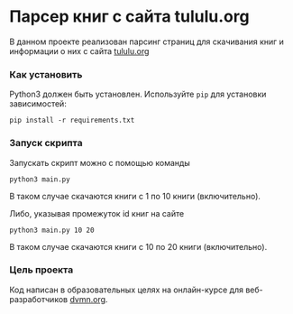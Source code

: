 # Парсер книг с сайта tululu.org

В данном проекте реализован парсинг страниц для скачивания книг и информации о них с сайта [tululu.org](https://tululu.org/)

### Как установить

Python3 должен быть установлен. 
Используйте `pip` для установки зависимостей:
```
pip install -r requirements.txt
```

### Запуск скрипта

Запускать скрипт можно с помощью команды
```
python3 main.py
```
В таком случае скачаются книги с 1 по 10 книги (включительно).

Либо, указывая промежуток id книг на сайте
```
python3 main.py 10 20
```
В таком случае скачаются книги с 10 по 20 книги (включительно).

### Цель проекта

Код написан в образовательных целях на онлайн-курсе для веб-разработчиков [dvmn.org](https://dvmn.org/).
